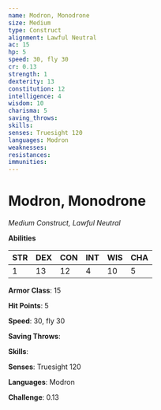 ```yaml
---
name: Modron, Monodrone
size: Medium
type: Construct
alignment: Lawful Neutral
ac: 15
hp: 5
speed: 30, fly 30
cr: 0.13
strength: 1
dexterity: 13
constitution: 12
intelligence: 4
wisdom: 10
charisma: 5
saving_throws: 
skills: 
senses: Truesight 120
languages: Modron
weaknesses:
resistances:
immunities:
---
```


# Modron, Monodrone

*Medium Construct, Lawful Neutral*

**Abilities**

| STR | DEX | CON | INT | WIS | CHA |
| --- | --- | --- | --- | --- | --- |
| 1 | 13 | 12 | 4 | 10 | 5 |

**Armor Class**: 15

**Hit Points**: 5

**Speed**: 30, fly 30

**Saving Throws**: 

**Skills**: 

**Senses**: Truesight 120

**Languages**: Modron

**Challenge**: 0.13

